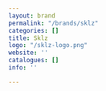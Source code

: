 ```yaml
---
layout: brand
permalink: "/brands/sklz"
categories: []
title: Sklz
logo: "/sklz-logo.png"
website: ''
catalogues: []
info: ''

---
```

